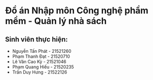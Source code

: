# Đồ án Nhập môn Công nghệ phầm mềm - Quản lý nhà sách

## Sinh viên thực hiện:

- Nguyễn Tấn Phát - 21521260
- Phạm Thanh Đạt - 21520710
- Lê Văn Cao Kỳ - 21521046
- Phạm Quang Hiếu - 21520235
- Trần Duy Hưng - 21522126

